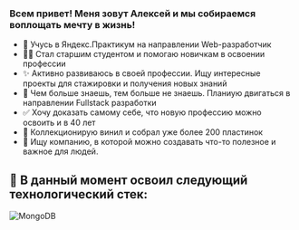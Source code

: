 ### Всем привет! Меня зовут Алексей и мы собираемся воплощать мечту в жизнь!

- 🚀 Учусь в Яндекс.Практикум на направлении Web-разработчик
- 👴🏼 Стал старшим студентом и помогаю новичкам в освоении профессии
- ✨ Активно развиваюсь в своей профессии. Ищу интересные проекты для стажировки и получения новых знаний
- 🤩 Чем больше знаешь, тем больше не знаешь. Планиую двигаться в направлении Fullstack разработки
- ✅ Хочу доказать самому себе, что новую профессию можно освоить и в 40 лет
- 🎸 Коллекционирую винил и собрал уже более 200 пластинок
- 🌱 Ищу компанию, в которой можно создавать что-то полезное и важное для людей. 

## 🧠 В данный момент освоил следующий технологический стек:
![MongoDB](https://img.shields.io/badge/MongoDB-%234ea94b.svg?style=for-the-badge&logo=mongodb&logoColor=white)
